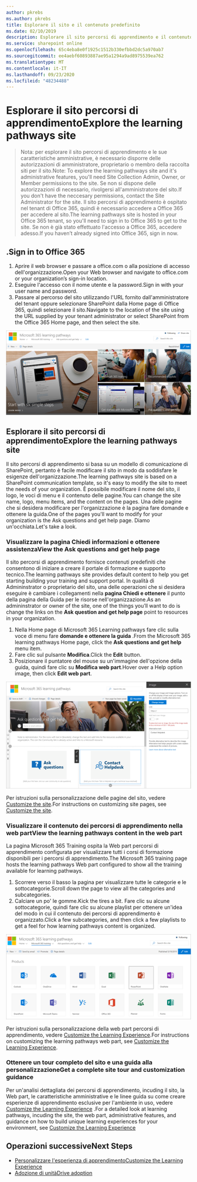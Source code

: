 ```yaml
---
author: pkrebs
ms.author: pkrebs
title: Esplorare il sito e il contenuto predefinito
ms.date: 02/10/2019
description: Esplorare il sito percorsi di apprendimento e il contenuto predefinito
ms.service: sharepoint online
ms.openlocfilehash: 65c4eba8e0f1925c1512b330efbbd2dc5a970ab7
ms.sourcegitcommit: ee4aebf60893887ae95a1294a9ad8975539ea762
ms.translationtype: MT
ms.contentlocale: it-IT
ms.lasthandoff: 09/23/2020
ms.locfileid: "48234488"
---
```

# <a name="explore-the-learning-pathways-site"></a><span data-ttu-id="554c8-103">Esplorare il sito percorsi di apprendimento</span><span class="sxs-lookup"><span data-stu-id="554c8-103">Explore the learning pathways site</span></span>

> <span data-ttu-id="554c8-104">Nota: per esplorare il sito percorsi di apprendimento e le sue caratteristiche amministrative, è necessario disporre delle autorizzazioni di amministratore, proprietario o membro della raccolta siti per il sito.</span><span class="sxs-lookup"><span data-stu-id="554c8-104">Note: To explore the learning pathways site and it's administrative features, you'll need Site Collection Admin, Owner, or Member permissions to the site.</span></span> <span data-ttu-id="554c8-105">Se non si dispone delle autorizzazioni di necessario, rivolgersi all'amministratore del sito.</span><span class="sxs-lookup"><span data-stu-id="554c8-105">If you don't have the neccesary permissions, contact the Site Administrator for the site.</span></span> <span data-ttu-id="554c8-106">Il sito percorsi di apprendimento è ospitato nel tenant di Office 365, quindi è necessario accedere a Office 365 per accedere al sito.</span><span class="sxs-lookup"><span data-stu-id="554c8-106">The learning pathways site is hosted in your Office 365 tenant, so you'll need to sign in to Office 365 to get to the site.</span></span> <span data-ttu-id="554c8-107">Se non è già stato effettuato l'accesso a Office 365, accedere adesso.</span><span class="sxs-lookup"><span data-stu-id="554c8-107">If you haven’t already signed into Office 365, sign in now.</span></span> 

## <a name="sign-in-to-office-365"></a><span data-ttu-id="554c8-108">.</span><span class="sxs-lookup"><span data-stu-id="554c8-108">Sign in to Office 365</span></span> 

1.  <span data-ttu-id="554c8-109">Aprire il web browser e passare a office.com o alla posizione di accesso dell'organizzazione.</span><span class="sxs-lookup"><span data-stu-id="554c8-109">Open your Web browser and navigate to office.com or your organization’s sign-in location.</span></span> 
2.  <span data-ttu-id="554c8-110">Eseguire l'accesso con il nome utente e la password.</span><span class="sxs-lookup"><span data-stu-id="554c8-110">Sign in with your user name and password.</span></span>
3.  <span data-ttu-id="554c8-111">Passare al percorso del sito utilizzando l'URL fornito dall'amministratore del tenant oppure selezionare SharePoint dalla Home page di Office 365, quindi selezionare il sito.</span><span class="sxs-lookup"><span data-stu-id="554c8-111">Navigate to the location of the site using the URL supplied by your tenant administrator or select SharePoint from the Office 365 Home page, and then select the site.</span></span> 

![cg-introducing.png](media/cg-introducing.png)

## <a name="explore-the-learning-pathways-site"></a><span data-ttu-id="554c8-113">Esplorare il sito percorsi di apprendimento</span><span class="sxs-lookup"><span data-stu-id="554c8-113">Explore the learning pathways site</span></span>

<span data-ttu-id="554c8-114">Il sito percorsi di apprendimento si basa su un modello di comunicazione di SharePoint, pertanto è facile modificare il sito in modo da soddisfare le esigenze dell'organizzazione.</span><span class="sxs-lookup"><span data-stu-id="554c8-114">The learning pathways site is based on a SharePoint communication template, so it's easy to modify the site to meet the needs of your organization.</span></span> <span data-ttu-id="554c8-115">È possibile modificare il nome del sito, il logo, le voci di menu e il contenuto delle pagine.</span><span class="sxs-lookup"><span data-stu-id="554c8-115">You can change the site name, logo, menu items, and the content on the pages.</span></span> <span data-ttu-id="554c8-116">Una delle pagine che si desidera modificare per l'organizzazione è la pagina fare domande e ottenere la guida.</span><span class="sxs-lookup"><span data-stu-id="554c8-116">One of the pages you'll want to modify for your organization is the Ask questions and get help page.</span></span> <span data-ttu-id="554c8-117">Diamo un'occhiata.</span><span class="sxs-lookup"><span data-stu-id="554c8-117">Let's take a look.</span></span>

### <a name="view-the-ask-questions-and-get-help-page"></a><span data-ttu-id="554c8-118">Visualizzare la pagina Chiedi informazioni e ottenere assistenza</span><span class="sxs-lookup"><span data-stu-id="554c8-118">View the Ask questions and get help page</span></span>

<span data-ttu-id="554c8-119">Il sito percorsi di apprendimento fornisce contenuti predefiniti che consentono di iniziare a creare il portale di formazione e supporto tecnico.</span><span class="sxs-lookup"><span data-stu-id="554c8-119">The learning pathways site provides default content to help you get starting building your training and support portal.</span></span> <span data-ttu-id="554c8-120">In qualità di Admininstrator o proprietario del sito, una delle operazioni che si desidera eseguire è cambiare i collegamenti nella **pagina Chiedi e ottenere** il punto della pagina della Guida per le risorse nell'organizzazione.</span><span class="sxs-lookup"><span data-stu-id="554c8-120">As an admininstrator or owner of the site, one of the things you’ll want to do is change the links on the **Ask question and get help page** point to resources in your organization.</span></span> 

1.  <span data-ttu-id="554c8-121">Nella Home page di Microsoft 365 Learning pathways fare clic sulla voce di menu fare **domande e ottenere la guida** .</span><span class="sxs-lookup"><span data-stu-id="554c8-121">From the Microsoft 365 learning pathways Home page, click the **Ask questions and get help** menu item.</span></span>
2.  <span data-ttu-id="554c8-122">Fare clic sul pulsante **Modifica**.</span><span class="sxs-lookup"><span data-stu-id="554c8-122">Click the **Edit** button.</span></span>
3.  <span data-ttu-id="554c8-123">Posizionare il puntatore del mouse su un'immagine dell'opzione della guida, quindi fare clic su **Modifica web part**.</span><span class="sxs-lookup"><span data-stu-id="554c8-123">Hover over a Help option image, then click **Edit web part**.</span></span>

![cg-edithelp.png](media/cg-edithelp.png)

<span data-ttu-id="554c8-125">Per istruzioni sulla personalizzazione delle pagine del sito, vedere [Customize the site](custom_edithelp.md).</span><span class="sxs-lookup"><span data-stu-id="554c8-125">For instructions on customizing site pages, see [Customize the site](custom_edithelp.md).</span></span>

### <a name="view-the-learning-pathways-content-in-the-web-part"></a><span data-ttu-id="554c8-126">Visualizzare il contenuto dei percorsi di apprendimento nella web part</span><span class="sxs-lookup"><span data-stu-id="554c8-126">View the learning pathways content in the web part</span></span>
<span data-ttu-id="554c8-127">La pagina Microsoft 365 Training ospita la Web part percorsi di apprendimento configurata per visualizzare tutti i corsi di formazione disponibili per i percorsi di apprendimento.</span><span class="sxs-lookup"><span data-stu-id="554c8-127">The Microsoft 365 training page hosts the learning pathways Web part configured to show all the training available for learning pathways.</span></span> 

1. <span data-ttu-id="554c8-128">Scorrere verso il basso la pagina per visualizzare tutte le categorie e le sottocategorie.</span><span class="sxs-lookup"><span data-stu-id="554c8-128">Scroll down the page to view all the categories and subcategories.</span></span>
2. <span data-ttu-id="554c8-129">Calciare un po' le gomme.</span><span class="sxs-lookup"><span data-stu-id="554c8-129">Kick the tires a bit.</span></span> <span data-ttu-id="554c8-130">Fare clic su alcune sottocategorie, quindi fare clic su alcune playlist per ottenere un'idea del modo in cui il contenuto dei percorsi di apprendimento è organizzato.</span><span class="sxs-lookup"><span data-stu-id="554c8-130">Click a few subcategories, and then click a few playlists to get a feel for how learning pathways content is organized.</span></span> 

![cg-gotoall.png](media/cg-gotoall.png)

<span data-ttu-id="554c8-132">Per istruzioni sulla personalizzazione della web part percorsi di apprendimento, vedere [Customize the Learning Experience](custom_overview.md).</span><span class="sxs-lookup"><span data-stu-id="554c8-132">For instructions on customizing the learning pathways web part, see [Customize the Learning Experience](custom_overview.md).</span></span>

### <a name="get-a-complete-site-tour-and-customization-guidance"></a><span data-ttu-id="554c8-133">Ottenere un tour completo del sito e una guida alla personalizzazione</span><span class="sxs-lookup"><span data-stu-id="554c8-133">Get a complete site tour and customization guidance</span></span>
<span data-ttu-id="554c8-134">Per un'analisi dettagliata dei percorsi di apprendimento, incuding il sito, la Web part, le caratteristiche amministrative e le linee guida su come creare esperienze di apprendimento esclusive per l'ambiente in uso, vedere [Customize the Learning Experience](custom_overview.md) .</span><span class="sxs-lookup"><span data-stu-id="554c8-134">For a detailed look at learning pathways, incuding the site, the web part, administrative features, and guidance on how to build unique learning experiences for your environment, see [Customize the Learning Experience](custom_overview.md)</span></span>

## <a name="next-steps"></a><span data-ttu-id="554c8-135">Operazioni successive</span><span class="sxs-lookup"><span data-stu-id="554c8-135">Next Steps</span></span>
- [<span data-ttu-id="554c8-136">Personalizzare l'esperienza di apprendimento</span><span class="sxs-lookup"><span data-stu-id="554c8-136">Customize the Learning Experience</span></span>](custom_overview.md)
- [<span data-ttu-id="554c8-137">Adozione di unità</span><span class="sxs-lookup"><span data-stu-id="554c8-137">Drive adoption</span></span>](driveadoption.md) 
